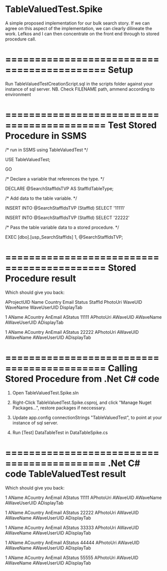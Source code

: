# TableValuedTest.Spike
A simple proposed implementation for our bulk search story. If we can agree on this aspect of the implementation, we can clearly dilineate the work. Lefkos and I can then concentrate on the front end through to stored procedure call.

===========================================
Setup
===========================================
Run TableValuedTestCreationScript.sql in the scripts folder against your instance of sql server.
NB. Check FILENAME path, ammend according to environment

===========================================
Test Stored Procedure in SSMS
===========================================
/* run in SSMS using TableValuedTest */    

USE TableValuedTest;

GO

/* Declare a variable that references the type. */

DECLARE @SearchStaffIdsTVP AS StaffIdTableType;

/* Add data to the table variable. */

INSERT INTO @SearchStaffIdsTVP (StaffId)
    SELECT '11111'

INSERT INTO @SearchStaffIdsTVP (StaffId)
    SELECT '22222'   

/* Pass the table variable data to a stored procedure. */

EXEC [dbo].[usp_SearchStaffIds] 1, @SearchStaffIdsTVP; 

===========================================
Stored Procedure result
===========================================
Which should give you back:

AProjectUID	Name	Country		Email	Status	StaffId	PhotoUri	WaveUID		WaveName	WaveUserUID		DisplayTab

1			AName	ACountry	AnEmail	AStatus	11111	APhotoUri	AWaveUID	AWaveName	AWaveUserUID	ADisplayTab

1			AName	ACountry	AnEmail	AStatus	22222	APhotoUri	AWaveUID	AWaveName	AWaveUserUID	ADisplayTab

===========================================
Calling Stored Procedure from .Net C# code
===========================================
1) Open TableValuedTest.Spike.sln

2) Right-Click TableValuedTest.Spike.csproj, and click "Manage Nuget Packages...", restore packages if neccessary.

3) Update app.config connectionStrings "TableValuedTest", to point at your instance of sql server.

4) Run [Test] DataTableTest in DataTableSpike.cs

===========================================
.Net C# code TableValuedTest result
===========================================
Which should give you back:

1	AName	ACountry	AnEmail	AStatus	11111	APhotoUri	AWaveUID	AWaveName	AWaveUserUID	ADisplayTab

1	AName	ACountry	AnEmail	AStatus	22222	APhotoUri	AWaveUID	AWaveName	AWaveUserUID	ADisplayTab

1	AName	ACountry	AnEmail	AStatus	33333	APhotoUri	AWaveUID	AWaveName	AWaveUserUID	ADisplayTab

1	AName	ACountry	AnEmail	AStatus	44444	APhotoUri	AWaveUID	AWaveName	AWaveUserUID	ADisplayTab

1	AName	ACountry	AnEmail	AStatus	55555	APhotoUri	AWaveUID	AWaveName	AWaveUserUID	ADisplayTab
